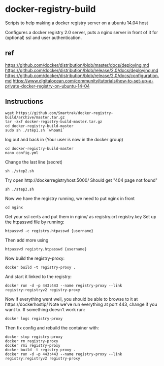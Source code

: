 # docker-registry-build
Scripts to help making a docker registry server on a ubuntu 14.04 host

Configures a docker registry 2.0 server, puts a nginx server in front of it for (optional) ssl and user authentication.

## ref

https://github.com/docker/distribution/blob/master/docs/deploying.md
https://github.com/docker/distribution/blob/release/2.0/docs/deploying.md
https://github.com/docker/distribution/blob/release/2.0/docs/configuration.md
https://www.digitalocean.com/community/tutorials/how-to-set-up-a-private-docker-registry-on-ubuntu-14-04

## Instructions

```
wget https://github.com/Smartrak/docker-registry-build/archive/master.tar.gz
tar -zxf docker-registry-build-master.tar.gz
cd docker-registry-build-master
sudo sh ./step1.sh `whoami`
```

log out and back in (Your user is now in the docker group)

```
cd docker-registry-build-master
nano config.yml
```

Change the last line (secret)

```
sh ./step2.sh
```

Try open http://dockerregistryhost:5000/
Should get "404 page not found"

```
sh ./step3.sh
```

Now we have the registry running, we need to put nginx in front

```
cd nginx
```

Get your ssl certs and put them in nginx/ as registry.crt registry.key
Set up the htpasswd file by running:

```
htpasswd -c registry.htpasswd {username}
```
Then add more using
```
htpasswd registry.htpasswd {username}
```

Now build the registry-proxy:
```
docker build -t registry-proxy .
```

And start it linked to the registry:
```
docker run -d -p 443:443 --name registry-proxy --link registry:registryv2 registry-proxy
```

Now if everything went well, you should be able to browse to it at https://dockerhostip/
Note we've run everything at port 443, change if you want to.
If something doesn't work run:

```
docker logs registry-proxy
```

Then fix config and rebuild the container with:
```
docker stop registry-proxy
docker rm registry-proxy
docker rmi registry-proxy
docker build -t registry-proxy .
docker run -d -p 443:443 --name registry-proxy --link registry:registryv2 registry-proxy
```
